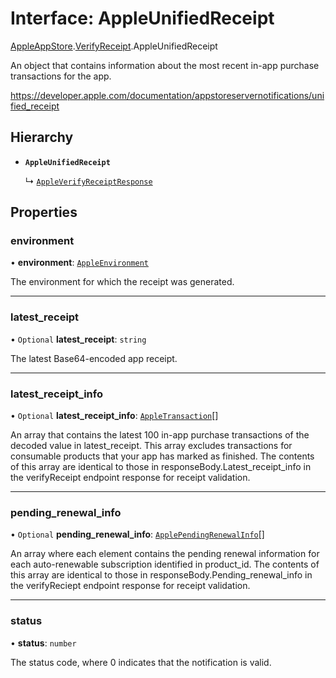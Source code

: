 # Interface: AppleUnifiedReceipt

[AppleAppStore](../modules/CdvPurchase.AppleAppStore.md).[VerifyReceipt](../modules/CdvPurchase.AppleAppStore.VerifyReceipt.md).AppleUnifiedReceipt

An object that contains information about the most recent in-app purchase
transactions for the app.

https://developer.apple.com/documentation/appstoreservernotifications/unified_receipt

## Hierarchy

- **`AppleUnifiedReceipt`**

  ↳ [`AppleVerifyReceiptResponse`](CdvPurchase.AppleAppStore.VerifyReceipt.AppleVerifyReceiptResponse.md)

## Properties

### environment

• **environment**: [`AppleEnvironment`](../modules/CdvPurchase.AppleAppStore.VerifyReceipt.md#appleenvironment)

The environment for which the receipt was generated.

___

### latest\_receipt

• `Optional` **latest\_receipt**: `string`

The latest Base64-encoded app receipt.

___

### latest\_receipt\_info

• `Optional` **latest\_receipt\_info**: [`AppleTransaction`](CdvPurchase.AppleAppStore.VerifyReceipt.AppleTransaction.md)[]

An array that contains the latest 100 in-app purchase transactions of the
decoded value in latest_receipt. This array excludes transactions for
consumable products that your app has marked as finished. The contents of
this array are identical to those in responseBody.Latest_receipt_info in
the verifyReceipt endpoint response for receipt validation.

___

### pending\_renewal\_info

• `Optional` **pending\_renewal\_info**: [`ApplePendingRenewalInfo`](CdvPurchase.AppleAppStore.VerifyReceipt.ApplePendingRenewalInfo.md)[]

An array where each element contains the pending renewal information for
each auto-renewable subscription identified in product_id. The contents of
this array are identical to those in responseBody.Pending_renewal_info in
the verifyReciept endpoint response for receipt validation.

___

### status

• **status**: `number`

The status code, where 0 indicates that the notification is valid.
